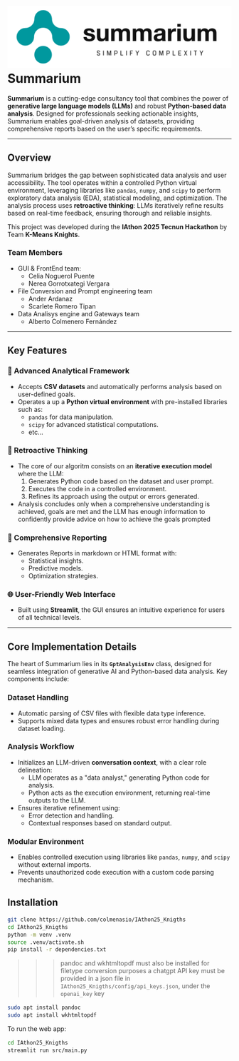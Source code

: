 # ![Summarium Logo](assets/logo_light.png) Summarium

**Summarium** is a cutting-edge consultancy tool that combines the power of **generative large language models (LLMs)** and robust **Python-based data analysis**. Designed for professionals seeking actionable insights, Summarium enables goal-driven analysis of datasets, providing comprehensive reports based on the user’s specific requirements.

---

## Overview

Summarium bridges the gap between sophisticated data analysis and user accessibility. The tool operates within a controlled Python virtual environment, leveraging libraries like `pandas`, `numpy`, and `scipy` to perform exploratory data analysis (EDA), statistical modeling, and optimization. The analysis process uses **retroactive thinking**: LLMs iteratively refine results based on real-time feedback, ensuring thorough and reliable insights.

This project was developed during the **IAthon 2025 Tecnun Hackathon** by Team **K-Means Knights**.

### Team Members
- GUI & FrontEnd team:
  - Celia Noguerol Puente
  - Nerea Gorrotxategi Vergara
- File Conversion and Prompt engineering team
  - Ander Ardanaz
  - Scarlete Romero Tipan
- Data Analisys engine and Gateways team 
  - Alberto Colmenero Fernández

---

## Key Features

### 🔬 Advanced Analytical Framework
- Accepts **CSV datasets** and automatically performs analysis based on user-defined goals.
- Operates a up a **Python virtual environment** with pre-installed libraries such as:
  - `pandas` for data manipulation.
  - `scipy` for advanced statistical computations.
  - etc...

### 🔄 Retroactive Thinking
- The core of our algoritm consists on an **iterative execution model** where the LLM:
  1. Generates Python code based on the dataset and user prompt.
  2. Executes the code in a controlled environment.
  3. Refines its approach using the output or errors generated.
- Analysis concludes only when a comprehensive understanding is achieved, goals are met and the LLM has enough information to confidently provide advice on how to achieve the goals prompted

### 📄 Comprehensive Reporting
- Generates Reports in markdown or HTML format with:
  - Statistical insights.
  - Predictive models.
  - Optimization strategies.

### 🌐 User-Friendly Web Interface
- Built using **Streamlit**, the GUI ensures an intuitive experience for users of all technical levels.

---

## Core Implementation Details

The heart of Summarium lies in its **`GptAnalysisEnv`** class, designed for seamless integration of generative AI and Python-based data analysis. Key components include:

### Dataset Handling
- Automatic parsing of CSV files with flexible data type inference.
- Supports mixed data types and ensures robust error handling during dataset loading.

### Analysis Workflow
- Initializes an LLM-driven **conversation context**, with a clear role delineation:
  - LLM operates as a "data analyst," generating Python code for analysis.
  - Python acts as the execution environment, returning real-time outputs to the LLM.
- Ensures iterative refinement using:
  - Error detection and handling.
  - Contextual responses based on standard output.

### Modular Environment
- Enables controlled execution using libraries like `pandas`, `numpy`, and `scipy` without external imports.
- Prevents unauthorized code execution with a custom code parsing mechanism.

## Installation
```bash
git clone https://github.com/colmenasio/IAthon25_Knigths
cd IAthon25_Knigths
python -m venv .venv
source .venv/activate.sh
pip install -r dependencies.txt
```
>>> pandoc and wkhtmltopdf must also be installed for filetype conversion purposes
>>> a chatgpt API key must be provided in a json file in `IAthon25_Knigths/config/api_keys.json`, under the `openai_key` key

```bash
sudo apt install pandoc
sudo apt install wkhtmltopdf
```

To run the web app:
```bash
cd IAthon25_Knigths
streamlit run src/main.py
```



